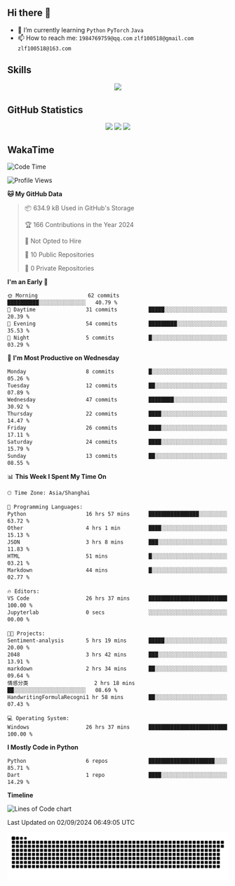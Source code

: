## Hi there 👋

- 🌱 I’m currently learning `Python` `PyTorch` `Java`
- 📫 How to reach me: `1984769759@qq.com` `zlf100518@gmail.com` `zlf100518@163.com`

## Skills
<div align="center"> <img src="https://skillicons.dev/icons?i=python,linux,git,github,html,css,js" /> </div>

## GitHub Statistics

<div align="center">
  <img src="https://github-readme-stats.vercel.app/api?username=mrcchenfeng&show_icons=true&theme=tokyonight" />
  <img src="https://github-readme-stats.vercel.app/api/top-langs/?username=mrcchenfeng&show_icons=true&theme=tokyonight" />
  <img src="https://github-readme-activity-graph.vercel.app/graph?username=mrcchenfeng&theme=xcode" />
</div>

## WakaTime

<!--START_SECTION:waka-->
![Code Time](http://img.shields.io/badge/Code%20Time-78%20hrs%2026%20mins-blue)

![Profile Views](http://img.shields.io/badge/Profile%20Views-2-blue)

**🐱 My GitHub Data** 

> 📦 634.9 kB Used in GitHub's Storage 
 > 
> 🏆 166 Contributions in the Year 2024
 > 
> 🚫 Not Opted to Hire
 > 
> 📜 10 Public Repositories 
 > 
> 🔑 0 Private Repositories 
 > 
**I'm an Early 🐤** 

```text
🌞 Morning                62 commits          ██████████░░░░░░░░░░░░░░░   40.79 % 
🌆 Daytime                31 commits          █████░░░░░░░░░░░░░░░░░░░░   20.39 % 
🌃 Evening                54 commits          █████████░░░░░░░░░░░░░░░░   35.53 % 
🌙 Night                  5 commits           █░░░░░░░░░░░░░░░░░░░░░░░░   03.29 % 
```
📅 **I'm Most Productive on Wednesday** 

```text
Monday                   8 commits           █░░░░░░░░░░░░░░░░░░░░░░░░   05.26 % 
Tuesday                  12 commits          ██░░░░░░░░░░░░░░░░░░░░░░░   07.89 % 
Wednesday                47 commits          ████████░░░░░░░░░░░░░░░░░   30.92 % 
Thursday                 22 commits          ████░░░░░░░░░░░░░░░░░░░░░   14.47 % 
Friday                   26 commits          ████░░░░░░░░░░░░░░░░░░░░░   17.11 % 
Saturday                 24 commits          ████░░░░░░░░░░░░░░░░░░░░░   15.79 % 
Sunday                   13 commits          ██░░░░░░░░░░░░░░░░░░░░░░░   08.55 % 
```


📊 **This Week I Spent My Time On** 

```text
🕑︎ Time Zone: Asia/Shanghai

💬 Programming Languages: 
Python                   16 hrs 57 mins      ████████████████░░░░░░░░░   63.72 % 
Other                    4 hrs 1 min         ████░░░░░░░░░░░░░░░░░░░░░   15.13 % 
JSON                     3 hrs 8 mins        ███░░░░░░░░░░░░░░░░░░░░░░   11.83 % 
HTML                     51 mins             █░░░░░░░░░░░░░░░░░░░░░░░░   03.21 % 
Markdown                 44 mins             █░░░░░░░░░░░░░░░░░░░░░░░░   02.77 % 

🔥 Editors: 
VS Code                  26 hrs 37 mins      █████████████████████████   100.00 % 
Jupyterlab               0 secs              ░░░░░░░░░░░░░░░░░░░░░░░░░   00.00 % 

🐱‍💻 Projects: 
Sentiment-analysis       5 hrs 19 mins       █████░░░░░░░░░░░░░░░░░░░░   20.00 % 
2048                     3 hrs 42 mins       ███░░░░░░░░░░░░░░░░░░░░░░   13.91 % 
markdown                 2 hrs 34 mins       ██░░░░░░░░░░░░░░░░░░░░░░░   09.64 % 
情感分类                     2 hrs 18 mins       ██░░░░░░░░░░░░░░░░░░░░░░░   08.69 % 
HandwritingFormulaRecogni1 hr 58 mins        ██░░░░░░░░░░░░░░░░░░░░░░░   07.43 % 

💻 Operating System: 
Windows                  26 hrs 37 mins      █████████████████████████   100.00 % 
```

**I Mostly Code in Python** 

```text
Python                   6 repos             █████████████████████░░░░   85.71 % 
Dart                     1 repo              ████░░░░░░░░░░░░░░░░░░░░░   14.29 % 
```



**Timeline**

![Lines of Code chart](https://raw.githubusercontent.com/mrcchenfeng/mrcchenfeng/main/assets/bar_graph.png)


 Last Updated on 02/09/2024 06:49:05 UTC
<!--END_SECTION:waka-->

<div align="center"><img src="./assets/github-snake-dark.svg" /></div>
